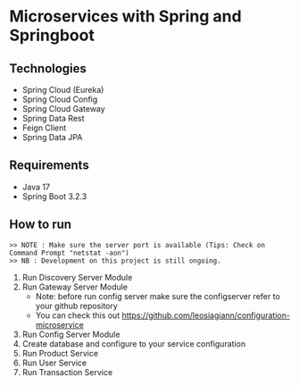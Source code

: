 # Microservices with Spring and Springboot

## Technologies

- Spring Cloud (Eureka)
- Spring Cloud Config
- Spring Cloud Gateway
- Spring Data Rest
- Feign Client
- Spring Data JPA

## Requirements

- Java 17
- Spring Boot 3.2.3

## How to run
    >> NOTE : Make sure the server port is available (Tips: Check on Command Prompt "netstat -aon")
    >> NB : Development on this project is still ongoing.
1. Run Discovery Server Module
2. Run Gateway Server Module
   - Note: before run config server make sure the configserver refer to your github repository
   - You can check this out https://github.com/leosiagiann/configuration-microservice
3. Run Config Server Module
4. Create database and configure to your service configuration
4. Run Product Service
5. Run User Service
6. Run Transaction Service